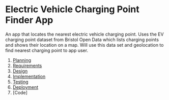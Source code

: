 # Electric Vehicle Charging Point Finder App

An app that locates the nearest electric vehicle charging point. Uses the EV charging point dataset from Bristol Open Data which lists charging points and shows their location on a map. Will use this data set and geolocation to find nearest charging point to app user. 

1. [Planning](docs/planning.md)
2. [Requirements](docs/requirements.md)
3. [Design](docs/design.md)
4. [Implementation](docs/implementation.md)
5. [Testing](docs/testing.md)
6. [Deployment](docs/deployment.md)
7. [Code]
